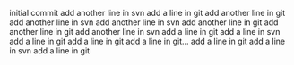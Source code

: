 initial commit
add another line in svn
add a line in git
add another line in git
add another line in svn
add another line in svn
add another line in git
add another line in git
add another line in svn
add a line in git
add a line in svn
add a line in git
add a line in git
add a line in git...
add a line in git
add a line in svn
add a line in git

